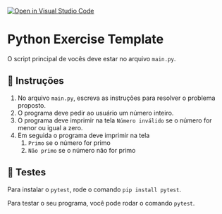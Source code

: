 [![Open in Visual Studio Code](https://classroom.github.com/assets/open-in-vscode-718a45dd9cf7e7f842a935f5ebbe5719a5e09af4491e668f4dbf3b35d5cca122.svg)](https://classroom.github.com/online_ide?assignment_repo_id=10841595&assignment_repo_type=AssignmentRepo)
# Python Exercise Template

O script principal de vocês deve estar no arquivo `main.py`.

## 📝 Instruções

1. No arquivo `main.py`, escreva as instruções para resolver o problema proposto.
2. O programa deve pedir ao usuário um número inteiro.
3. O programa deve imprimir na tela `Número inválido` se o número for menor ou igual a zero.
4. Em seguida o programa deve imprimir na tela
   1. `Primo` se o número for primo
   2. `Não primo` se o número não for primo

## 🧪 Testes

Para instalar o `pytest`, rode o comando `pip install pytest`.

Para testar o seu programa, você pode rodar o comando `pytest`.
